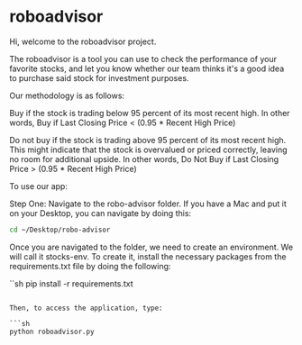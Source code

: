 # roboadvisor
 
 Hi, welcome to the roboadvisor project. 

 The roboadvisor is a tool you can use to check the performance of your favorite stocks, and let you know whether our team thinks it's a good idea to purchase said stock for investment purposes. 

 Our methodology is as follows:
 
 Buy if the stock is trading below 95 percent of its most recent high. In other words, Buy if Last Closing Price < (0.95 * Recent High Price)
 
 Do not buy if the stock is trading above 95 percent of its most recent high. This might indicate that the stock is overvalued or priced correctly, leaving no room for additional upside. In other words, Do Not Buy if Last Closing Price > (0.95 * Recent High Price)

To use our app:

Step One: Navigate to the robo-advisor folder. If you have a Mac and put it on your Desktop, you can navigate by doing this:

```sh
cd ~/Desktop/robo-advisor
```

Once you are navigated to the folder, we need to create an environment. We will call it stocks-env. To create it, install the necessary packages from the requirements.txt file by doing the following:

``sh
pip install -r requirements.txt
```

Then, to access the application, type:

```sh
python roboadvisor.py
```




